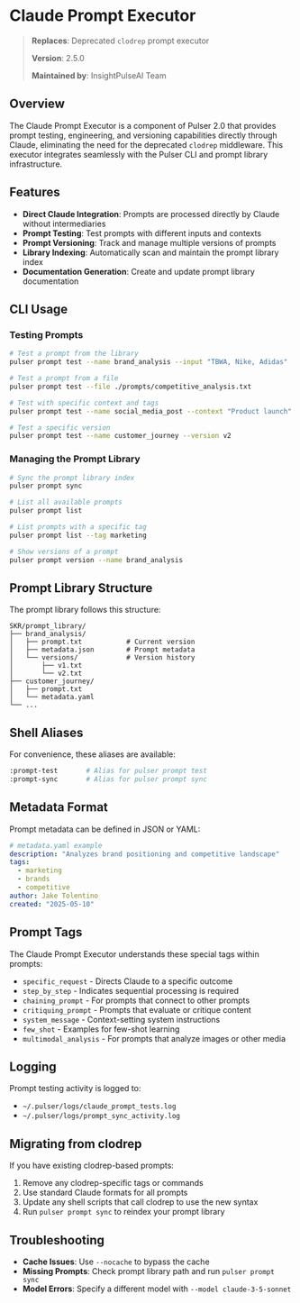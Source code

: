 # Claude Prompt Executor

> **Replaces**: Deprecated `clodrep` prompt executor
> 
> **Version**: 2.5.0
>
> **Maintained by**: InsightPulseAI Team

## Overview

The Claude Prompt Executor is a component of Pulser 2.0 that provides prompt testing, engineering, and versioning capabilities directly through Claude, eliminating the need for the deprecated `clodrep` middleware. This executor integrates seamlessly with the Pulser CLI and prompt library infrastructure.

## Features

- **Direct Claude Integration**: Prompts are processed directly by Claude without intermediaries
- **Prompt Testing**: Test prompts with different inputs and contexts
- **Prompt Versioning**: Track and manage multiple versions of prompts
- **Library Indexing**: Automatically scan and maintain the prompt library index
- **Documentation Generation**: Create and update prompt library documentation

## CLI Usage

### Testing Prompts

```bash
# Test a prompt from the library
pulser prompt test --name brand_analysis --input "TBWA, Nike, Adidas"

# Test a prompt from a file
pulser prompt test --file ./prompts/competitive_analysis.txt

# Test with specific context and tags
pulser prompt test --name social_media_post --context "Product launch" --tags "marketing,launch"

# Test a specific version
pulser prompt test --name customer_journey --version v2
```

### Managing the Prompt Library

```bash
# Sync the prompt library index
pulser prompt sync

# List all available prompts
pulser prompt list

# List prompts with a specific tag
pulser prompt list --tag marketing

# Show versions of a prompt
pulser prompt version --name brand_analysis
```

## Prompt Library Structure

The prompt library follows this structure:

```
SKR/prompt_library/
├── brand_analysis/
│   ├── prompt.txt           # Current version
│   ├── metadata.json        # Prompt metadata
│   └── versions/            # Version history
│       ├── v1.txt
│       └── v2.txt
├── customer_journey/
│   ├── prompt.txt
│   └── metadata.yaml
└── ...
```

## Shell Aliases

For convenience, these aliases are available:

```bash
:prompt-test       # Alias for pulser prompt test
:prompt-sync       # Alias for pulser prompt sync
```

## Metadata Format

Prompt metadata can be defined in JSON or YAML:

```yaml
# metadata.yaml example
description: "Analyzes brand positioning and competitive landscape"
tags:
  - marketing
  - brands
  - competitive
author: Jake Tolentino
created: "2025-05-10"
```

## Prompt Tags

The Claude Prompt Executor understands these special tags within prompts:

- `specific_request` - Directs Claude to a specific outcome
- `step_by_step` - Indicates sequential processing is required
- `chaining_prompt` - For prompts that connect to other prompts
- `critiquing_prompt` - Prompts that evaluate or critique content
- `system_message` - Context-setting system instructions
- `few_shot` - Examples for few-shot learning
- `multimodal_analysis` - For prompts that analyze images or other media

## Logging

Prompt testing activity is logged to:
- `~/.pulser/logs/claude_prompt_tests.log`
- `~/.pulser/logs/prompt_sync_activity.log`

## Migrating from clodrep

If you have existing clodrep-based prompts:

1. Remove any clodrep-specific tags or commands
2. Use standard Claude formats for all prompts
3. Update any shell scripts that call clodrep to use the new syntax
4. Run `pulser prompt sync` to reindex your prompt library

## Troubleshooting

- **Cache Issues**: Use `--nocache` to bypass the cache
- **Missing Prompts**: Check prompt library path and run `pulser prompt sync`
- **Model Errors**: Specify a different model with `--model claude-3-5-sonnet`